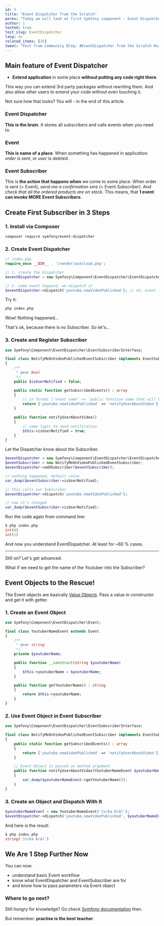```yaml
---
id: 5
title: "Event Dispatcher from the Scratch"
perex: "Today we will look at first Symfony component - Event Dispatcher. Why should you start with it? It gives you flexibility, it is easy to understand and it helps you to write decoupled code."
author: 1
tested: true
test_slug: EventDispatcher
lang: en
related_items: [35]
tweet: "Post from Community Blog: #EventDispatcher from the Scratch #symfony"
---
```



## Main feature of Event Dispatcher

- **Extend application** in some place **without putting any code right there**.

This way you can extend 3rd party packages without rewriting them. And also allow other users to extend your code without even touching it.

Not sure how that looks? You will - in the end of this article.


### Event Dispatcher

**This is the brain**. It stores all subscribers and calls events when you need to.


### Event

**This is name of a place**. When something has happened in application: *order is sent*,
or *user is deleted*.


### Event Subscriber

This is **the action that happens when** we come to some place. When order is sent (= Event), *send me a confirmation sms* (= Event Subscriber). And *check that all the ordered products are on stock*. This means, that **1 event can invoke MORE Event Subscribers**.


## Create First Subscriber in 3 Steps


### 1. Install via Composer

```bash
composer require symfony/event-dispatcher
```


### 2. Create Event Dispatcher

```php
// index.php
require_once __DIR__ . '/vendor/autoload.php';

// 1. create the Dispatcher
$eventDispatcher = new Symfony\Component\EventDispatcher\EventDispatcher;

// 2. some event happend, we dispatch it
$eventDispatcher->dispatch('youtube.newVideoPublished'); // oh: event is just a string
```

Try it:

```bash
php index.php
```

Wow! Nothing happened...

That's ok, because there is no Subscriber. So let's...


### 3. Create and Register Subscriber

```php
use Symfony\Component\EventDispatcher\EventSubscriberInterface;

final class NotifyMeOnVideoPublishedEventSubscriber implements EventSubscriberInterface
{
    /**
     * @var bool
     */
    public $isUserNotified = false;

    public static function getSubscribedEvents() : array
    {
        // in format ['event name' => 'public function name that will be called']
        return ['youtube.newVideoPublished' => 'notifyUserAboutVideo'];
    }

    public function notifyUserAboutVideo()
    {
        // some logic to send notification
        $this->isUserNotified = true;
    }
}
```

Let the Dispatcher know about the Subscriber.

```php
$eventDispatcher = new Symfony\Component\EventDispatcher\EventDispatcher;
$eventSubscriber = new NotifyMeOnVideoPublishedEventSubscriber;
$eventDispatcher->addSubscriber($eventSubscriber);

// nothing happened, default value
var_dump($eventSubscriber->isUserNotified);

// this calls our Subscriber
$eventDispatcher->dispatch('youtube.newVideoPublished');

// now it's changed
var_dump($eventSubscriber->isUserNotified);
```

Run the code again from command line:

```php
$ php index.php
int(0)
int(1)
```

And now you understand EventDispatcher. At least for ~60 % cases.

---

Still on? Let's get advanced.

What if we need to get the name of the Youtuber into the Subscriber?


## Event Objects to the Rescue!

The Event objects are basically [Value Objects](http://richardmiller.co.uk/2014/11/06/value-objects/). Pass a value in constructor and get it with getter.


### 1. Create an Event Object

```php
use Symfony\Component\EventDispatcher\Event;

final class YoutuberNameEvent extends Event
{
    /**
     * @var string
     */
    private $youtuberName;

    public function __construct(string $youtuberName)
    {
        $this->youtuberName = $youtuberName;
    }

    public function getYoutuberName() : string
    {
        return $this->youtuberName;
    }
}
```


### 2. Use Event Object in Event Subscriber

```php
use Symfony\Component\EventDispatcher\EventSubscriberInterface;

final class NotifyMeOnVideoPublishedEventSubscriber implements EventSubscriberInterface
{
    public static function getSubscribedEvents() : array
    {
        return ['youtube.newVideoPublished' => 'notifyUserAboutVideo'];
    }

    // Event Object is passed as method argument
    public function notifyUserAboutVideo(YoutuberNameEvent $youtuberNameEvent)
    {
        var_dump($youtuberNameEvent->getYoutuberName());
    }
}
```


### 3. Create an Object and Dispatch With It

```php
$youtuberNameEvent = new YoutuberNameEvent('Jirka Král');
$eventDispatcher->dispatch('youtube.newVideoPublished', $youtuberNameEvent);
```

And here is the result:

```php
$ php index.php
string('Jirka Král')
```


## We Are 1 Step Further Now

You can now:

- understand basic Event workflow
- know what EventDispatcher and EventSubscriber are for
- and know how to pass parameters via Event object

### Where to go next?

Still hungry for knowledge? Go check [Symfony documentation](http://symfony.com/doc/current/components/event_dispatcher.html) then.

But remember: **practise is the best teacher**.
